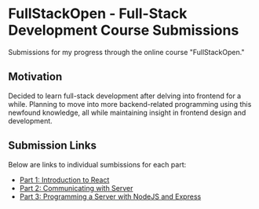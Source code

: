 # FullStackOpen - Full-Stack Development Course Submissions

Submissions for my progress through the online course "FullStackOpen."

## Motivation

Decided to learn full-stack development after delving into frontend for a while. Planning to move into more backend-related programming using this newfound knowledge, all while maintaining insight in frontend design and development.

## Submission Links

Below are links to individual sumbissions for each part:

- [Part 1: Introduction to React](https://github.com/KhaledAjaj2026/fullstackopen_submissions/tree/main/part1)
- [Part 2: Communicating with Server](https://github.com/KhaledAjaj2026/fullstackopen_submissions/tree/main/part2)
- [Part 3: Programming a Server with NodeJS and Express](https://github.com/KhaledAjaj2026/fullstackopen_submissions/tree/main/part3)
